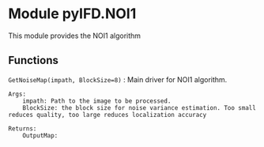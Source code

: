 Module pyIFD.NOI1
=================
This module provides the NOI1 algorithm

Functions
---------

    
`GetNoiseMap(impath, BlockSize=8)`
:   Main driver for NOI1 algorithm.
    
    Args:
        impath: Path to the image to be processed.
        BlockSize: the block size for noise variance estimation. Too small reduces quality, too large reduces localization accuracy
    
    Returns:
        OutputMap: